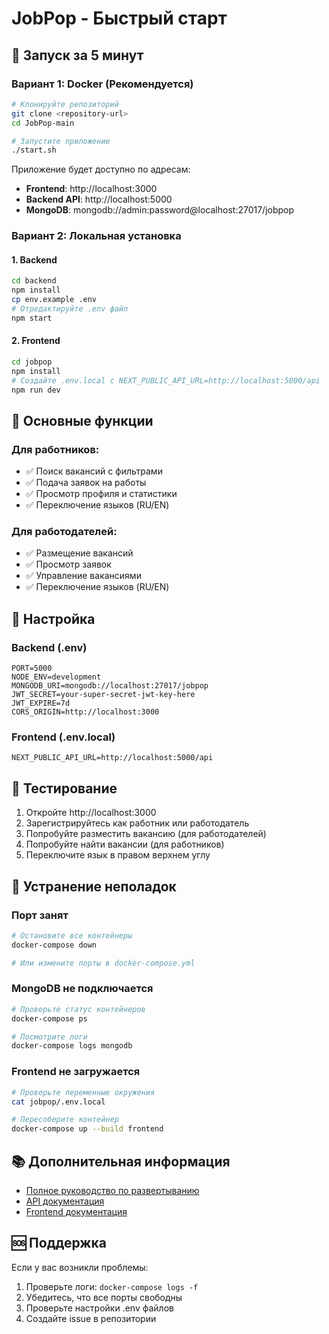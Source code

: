 # JobPop - Быстрый старт

## 🚀 Запуск за 5 минут

### Вариант 1: Docker (Рекомендуется)

```bash
# Клонируйте репозиторий
git clone <repository-url>
cd JobPop-main

# Запустите приложение
./start.sh
```

Приложение будет доступно по адресам:
- **Frontend**: http://localhost:3000
- **Backend API**: http://localhost:5000
- **MongoDB**: mongodb://admin:password@localhost:27017/jobpop

### Вариант 2: Локальная установка

#### 1. Backend

```bash
cd backend
npm install
cp env.example .env
# Отредактируйте .env файл
npm start
```

#### 2. Frontend

```bash
cd jobpop
npm install
# Создайте .env.local с NEXT_PUBLIC_API_URL=http://localhost:5000/api
npm run dev
```

## 🎯 Основные функции

### Для работников:
- ✅ Поиск вакансий с фильтрами
- ✅ Подача заявок на работы
- ✅ Просмотр профиля и статистики
- ✅ Переключение языков (RU/EN)

### Для работодателей:
- ✅ Размещение вакансий
- ✅ Просмотр заявок
- ✅ Управление вакансиями
- ✅ Переключение языков (RU/EN)

## 🔧 Настройка

### Backend (.env)
```env
PORT=5000
NODE_ENV=development
MONGODB_URI=mongodb://localhost:27017/jobpop
JWT_SECRET=your-super-secret-jwt-key-here
JWT_EXPIRE=7d
CORS_ORIGIN=http://localhost:3000
```

### Frontend (.env.local)
```env
NEXT_PUBLIC_API_URL=http://localhost:5000/api
```

## 📱 Тестирование

1. Откройте http://localhost:3000
2. Зарегистрируйтесь как работник или работодатель
3. Попробуйте разместить вакансию (для работодателей)
4. Попробуйте найти вакансии (для работников)
5. Переключите язык в правом верхнем углу

## 🐛 Устранение неполадок

### Порт занят
```bash
# Остановите все контейнеры
docker-compose down

# Или измените порты в docker-compose.yml
```

### MongoDB не подключается
```bash
# Проверьте статус контейнеров
docker-compose ps

# Посмотрите логи
docker-compose logs mongodb
```

### Frontend не загружается
```bash
# Проверьте переменные окружения
cat jobpop/.env.local

# Пересоберите контейнер
docker-compose up --build frontend
```

## 📚 Дополнительная информация

- [Полное руководство по развертыванию](DEPLOYMENT.md)
- [API документация](backend/README.md)
- [Frontend документация](jobpop/README.md)

## 🆘 Поддержка

Если у вас возникли проблемы:
1. Проверьте логи: `docker-compose logs -f`
2. Убедитесь, что все порты свободны
3. Проверьте настройки .env файлов
4. Создайте issue в репозитории
